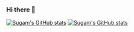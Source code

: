 ### Hi there 👋

<!--
**SugamAcharya/profile** is a ✨ _special_ ✨ repository because its `README.md` (this file) appears on your GitHub profile.

Here are some ideas to get you started:

- 🔭 I’m currently working on ...
- 🌱 I’m currently learning ...
- 👯 I’m looking to collaborate on ...
- 🤔 I’m looking for help with ...
- 💬 Ask me about ...
- 📫 How to reach me: ...
- 😄 Pronouns: ...
- ⚡ Fun fact: ...
-->


[![Sugam's GitHub stats](https://github-readme-stats.vercel.app/api?username=SugamAcharya&theme=algolia&show_icons=true)](https://github.com/SugamAcharya/github-readme-stats) 
[![Sugam's GitHub stats](https://github-readme-stats.vercel.app/api/top-langs/?username=SugamAcharya&theme=algolia&show_icons=true)](https://github.com/SugamAcharya/github-readme-stats)

